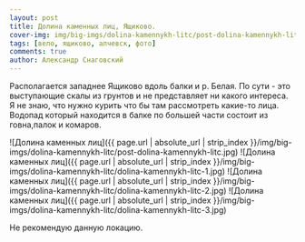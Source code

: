 ```yaml
---
layout: post
title: Долина каменных лиц, Ящиково.
cover-img: img/big-imgs/dolina-kamennykh-litc/post-dolina-kamennykh-litc.jpg
tags: [вело, ящиково, алчевск, фото]
comments: true
author: Александр Снаговский
---
```


Располагается западнее Ящиково вдоль балки и р. Белая. По сути - это выступающие скалы из грунтов и не представляет ни какого интереса. Я не знаю, что нужно курить что бы там рассмотреть какие-то лица. Водопад который находится в балке по большей части состоит из говна,палок и комаров.

![Долина каменных лиц]({{ page.url | absolute_url | strip_index }}/img/big-imgs/dolina-kamennykh-litc/post-dolina-kamennykh-litc.jpg)
![Долина каменных лиц]({{ page.url | absolute_url | strip_index }}/img/big-imgs/dolina-kamennykh-litc/dolina-kamennykh-litc-1.jpg)
![Долина каменных лиц]({{ page.url | absolute_url | strip_index }}/img/big-imgs/dolina-kamennykh-litc/dolina-kamennykh-litc-2.jpg)
![Долина каменных лиц]({{ page.url | absolute_url | strip_index }}/img/big-imgs/dolina-kamennykh-litc/dolina-kamennykh-litc-3.jpg)

Не рекомендую данную локацию. 
